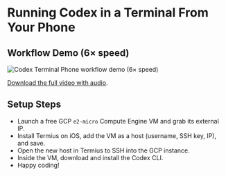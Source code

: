 # Running Codex in a Terminal From Your Phone

## Workflow Demo (6× speed)

![Codex Terminal Phone workflow demo (6× speed)](ScreenRecording_09-28-2025_21-14-54_1_speed6.gif)

[Download the full video with audio](ScreenRecording_09-28-2025%2021-14-54_1_speed6.mp4).

## Setup Steps

- Launch a free GCP `e2-micro` Compute Engine VM and grab its external IP.
- Install Termius on iOS, add the VM as a host (username, SSH key, IP), and save.
- Open the new host in Termius to SSH into the GCP instance.
- Inside the VM, download and install the Codex CLI.
- Happy coding!

